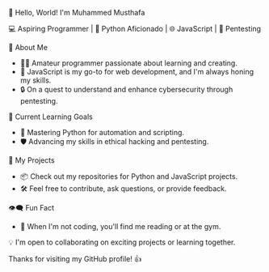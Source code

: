 👋 Hello, World! I'm Muhammed Musthafa

💻 Aspiring Programmer | 🐍 Python Aficionado | 🌐 JavaScript | 🔐 Pentesting

🚀 About Me
- 👨‍💻 Amateur programmer passionate about learning and creating.
- 🔧 JavaScript is my go-to for web development, and I'm always honing my skills.
- 🔒 On a quest to understand and enhance cybersecurity through pentesting.

🌱 Current Learning Goals
- 🐍 Mastering Python for automation and scripting.
- 🛡️ Advancing my skills in ethical hacking and pentesting.

🚀 My Projects
- 📦 Check out my repositories for Python and JavaScript projects.
- 🛠️ Feel free to contribute, ask questions, or provide feedback.

👁️‍🗨️ Fun Fact
- 🌌 When I'm not coding, you'll find me reading or at the gym.

💡 I'm open to collaborating on exciting projects or learning together.

Thanks for visiting my GitHub profile! 👍

